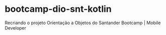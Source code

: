 # bootcamp-dio-snt-kotlin
Recriando o projeto Orientação a Objetos do Santander Bootcamp | Mobile Developer 
